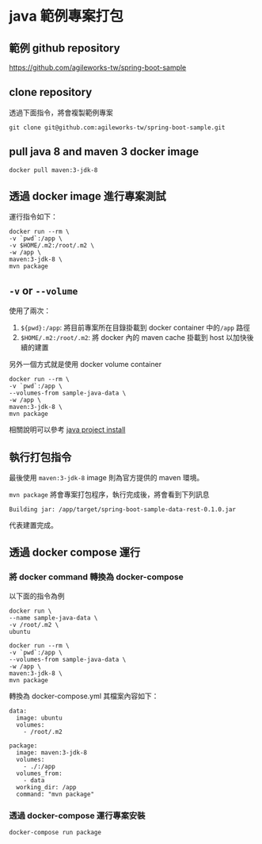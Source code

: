 # java 範例專案打包

## 範例 github repository

<https://github.com/agileworks-tw/spring-boot-sample>

## clone repository

透過下面指令，將會複製範例專案

`git clone git@github.com:agileworks-tw/spring-boot-sample.git`

## pull java 8 and maven 3 docker image

`docker pull maven:3-jdk-8`

## 透過 docker image 進行專案測試

運行指令如下：

```
docker run --rm \
-v `pwd`:/app \
-v $HOME/.m2:/root/.m2 \
-w /app \
maven:3-jdk-8 \
mvn package
```

## `-v` or `--volume`

使用了兩次：

1. `${pwd}:/app`: 將目前專案所在目錄掛載到 docker container 中的`/app` 路徑
2. `$HOME/.m2:/root/.m2`: 將 docker 內的 maven cache 掛載到 host 以加快後續的建置

另外一個方式就是使用 docker volume container

```
docker run --rm \
-v `pwd`:/app \
--volumes-from sample-java-data \
-w /app \
maven:3-jdk-8 \
mvn package
```

相關說明可以參考 [java project install](../install/README.md)

## 執行打包指令

最後使用 `maven:3-jdk-8` image 則為官方提供的 maven 環境。

`mvn package` 將會專案打包程序，執行完成後，將會看到下列訊息

`Building jar: /app/target/spring-boot-sample-data-rest-0.1.0.jar`

代表建置完成。

## 透過 docker compose 運行

### 將 docker command 轉換為 docker-compose

以下面的指令為例

```
docker run \
--name sample-java-data \
-v /root/.m2 \
ubuntu
```

```
docker run --rm \
-v `pwd`:/app \
--volumes-from sample-java-data \
-w /app \
maven:3-jdk-8 \
mvn package
```

轉換為 docker-compose.yml 其檔案內容如下：

```
data:
  image: ubuntu
  volumes:
    - /root/.m2

package:
  image: maven:3-jdk-8
  volumes:
    - ./:/app
  volumes_from:
    - data
  working_dir: /app
  command: "mvn package"
```

### 透過 docker-compose 運行專案安裝

`docker-compose run package`
